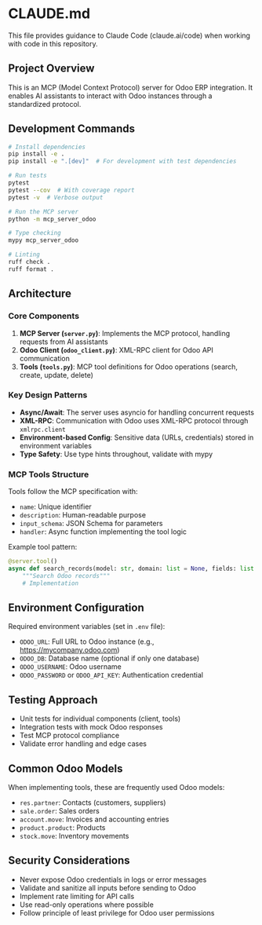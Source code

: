 # CLAUDE.md

This file provides guidance to Claude Code (claude.ai/code) when working with code in this repository.

## Project Overview

This is an MCP (Model Context Protocol) server for Odoo ERP integration. It enables AI assistants to interact with Odoo instances through a standardized protocol.

## Development Commands

```bash
# Install dependencies
pip install -e .
pip install -e ".[dev]"  # For development with test dependencies

# Run tests
pytest
pytest --cov  # With coverage report
pytest -v  # Verbose output

# Run the MCP server
python -m mcp_server_odoo

# Type checking
mypy mcp_server_odoo

# Linting
ruff check .
ruff format .
```

## Architecture

### Core Components

1. **MCP Server (`server.py`)**: Implements the MCP protocol, handling requests from AI assistants
2. **Odoo Client (`odoo_client.py`)**: XML-RPC client for Odoo API communication
3. **Tools (`tools.py`)**: MCP tool definitions for Odoo operations (search, create, update, delete)

### Key Design Patterns

- **Async/Await**: The server uses asyncio for handling concurrent requests
- **XML-RPC**: Communication with Odoo uses XML-RPC protocol through `xmlrpc.client`
- **Environment-based Config**: Sensitive data (URLs, credentials) stored in environment variables
- **Type Safety**: Use type hints throughout, validate with mypy

### MCP Tools Structure

Tools follow the MCP specification with:
- `name`: Unique identifier
- `description`: Human-readable purpose
- `input_schema`: JSON Schema for parameters
- `handler`: Async function implementing the tool logic

Example tool pattern:
```python
@server.tool()
async def search_records(model: str, domain: list = None, fields: list = None, limit: int = None):
    """Search Odoo records"""
    # Implementation
```

## Environment Configuration

Required environment variables (set in `.env` file):
- `ODOO_URL`: Full URL to Odoo instance (e.g., https://mycompany.odoo.com)
- `ODOO_DB`: Database name (optional if only one database)
- `ODOO_USERNAME`: Odoo username
- `ODOO_PASSWORD` or `ODOO_API_KEY`: Authentication credential

## Testing Approach

- Unit tests for individual components (client, tools)
- Integration tests with mock Odoo responses
- Test MCP protocol compliance
- Validate error handling and edge cases

## Common Odoo Models

When implementing tools, these are frequently used Odoo models:
- `res.partner`: Contacts (customers, suppliers)
- `sale.order`: Sales orders
- `account.move`: Invoices and accounting entries
- `product.product`: Products
- `stock.move`: Inventory movements

## Security Considerations

- Never expose Odoo credentials in logs or error messages
- Validate and sanitize all inputs before sending to Odoo
- Implement rate limiting for API calls
- Use read-only operations where possible
- Follow principle of least privilege for Odoo user permissions